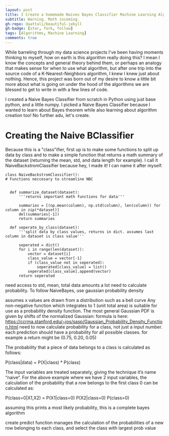 ```yaml
---
layout: post
title: I Create a homemade Naives Bayes Classifier Machine Learning Algorithm
subtitle: Warning. Math incoming.
gh-repo: daattali/beautiful-jekyll
gh-badge: [star, fork, follow]
tags: [Algorithms, Machine Learning]
comments: true
---
```


  While barreling through my data science projects I've been having moments thinking to myself, how on earth is this algorithm really doing this?
  I mean I know the concepts and general theory behind them, or perhaps an analogy that makes sense for when to use what algorithm, but after one trip into the source
  code of a K-Nearest-Neighbors algorithm, I knew I knew just about nothing. 
  Hence, this project was born out of my desire to know a little bit more about what is going on under the hood of the algorithms we are blessed to get to write in with a few lines of code.
  
  
  I created a Naive Bayes Classifier from scratch in Python using just base python, and a little numpy. I picked a Naive Bayes Classifier because I wanted to learn about Bayes theorem while also learning about algorithm creation too! No further adu, let's create.
  
# Creating the Naive BClassifier

Because this is a "class"ifier, first up is to make some functions to split up data by class and to make a simple function that returns a math summary of the dataset (returning the mean, std, and data length for example). I call it NaiveBackstromClassifier because hey, I made it! I can name it after myself.

    class NaiveBackstromClassifier():
    # Functions neccesary to streamline NBC

    
      def summarize_dataset(dataset):
          '''returns important math functions for data'''

          summaries = [(np.mean(column), np.std(column), len(column)) for column in zip(*dataset)]
          del(summaries[-1])
          return summaries

      def seperate_by_class(dataset):
          '''split data by class values, returns in dict. assumes last column in dataset is class value'''

          seperated = dict()
          for i in range(len(dataset)):
              vector = dataset[i]
              class_value = vector[-1]
              if (class_value not in seperated):
                  seperated[class_value] = list()
              seperated[class_value].append(vector)
          return seperated

need access to std, mean, total data amounts a lot
need to calculate probability. To follow NaiveBayes, use gaussian probability density

assumes x values are drawn from a distribution such as a bell curve
Any non-negative function which integrates to 1 (unit total area) is suitable for use as a probability density function. The most general Gaussian PDF is given by shifts of the normalized Gaussian: formula is here: https://ccrma.stanford.edu/~jos/sasp/Gaussian_Probability_Density_Function.html
need to now calculate probability for a class, not just a input number. each prediction should have a probability for all possible classes. for example a return might be (0.75, 0.20, 0.05)

The probability that a piece of data belongs to a class is calculated as follows:

P(class|data) = P(X|class) * P(class)

The input variables are treated separately, giving the technique it’s name “naive“. For the above example where we have 2 input variables, the calculation of the probability that a row belongs to the first class 0 can be calculated as:

P(class=0|X1,X2) = P(X1|class=0) P(X2|class=0) P(class=0)

assuming this prints a most likely probability, this is a complete bayes algorithm

create predict function
manages the calculation of the probabilities of a new row belonging to each class, and select the class with largest prob value
